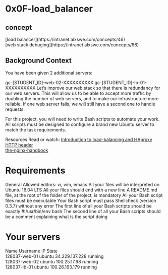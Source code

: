 <h1>0x0F-load_balancer</h1>
<h2> concept</h2>
[load balancer](https://intranet.alxswe.com/concepts/46) <br>
[web stack debuging](https://intranet.alxswe.com/concepts/68)<br>
<h2>Background Context</h2>
You have been given 2 additional servers:

gc-[STUDENT_ID]-web-02-XXXXXXXXXX
gc-[STUDENT_ID]-lb-01-XXXXXXXXXX
Let’s improve our web stack so that there is redundancy for our web servers. This will allow us to be able to accept more traffic by doubling the number of web servers, and to make our infrastructure more reliable. If one web server fails, we will still have a second one to handle requests.

For this project, you will need to write Bash scripts to automate your work. All scripts must be designed to configure a brand new Ubuntu server to match the task requirements.

Resources
Read or watch:
[Introduction to load-balancing and HAproxy](https://www.digitalocean.com/community/tutorials/an-introduction-to-haproxy-and-load-balancing-concepts)<br>
[HTTP header](https://www.techopedia.com/definition/27178/http-header)<br>
[the-nginx-handbook](https://www.freecodecamp.org/news/the-nginx-handbook/)<br>
<h1>
Requirements
</h1>
General
Allowed editors: vi, vim, emacs
All your files will be interpreted on Ubuntu 16.04 LTS
All your files should end with a new line
A README.md file, at the root of the folder of the project, is mandatory
All your Bash script files must be executable
Your Bash script must pass Shellcheck (version 0.3.7) without any error
The first line of all your Bash scripts should be exactly #!/usr/bin/env bash
The second line of all your Bash scripts should be a comment explaining what is the script doing

<h1>Your servers</h1>

Name	Username	IP	State<br>
128037-web-01	ubuntu	34.229.137.228	running<br>
128037-web-02	ubuntu	100.25.17.98	running<br>
128037-lb-01	ubuntu	100.26.163.179	running<br>

